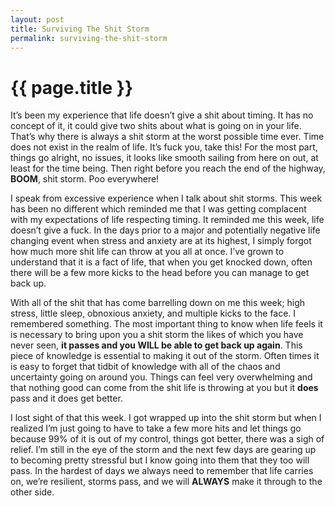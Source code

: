 ```yaml
---
layout: post
title: Surviving The Shit Storm
permalink: surviving-the-shit-storm
---
```


# {{ page.title }}

It’s been my experience that life doesn’t give a shit about timing. It has no concept of it, it could give two shits about what is going on in your life. That’s why there is always a shit storm at the worst possible time ever. Time does not exist in the realm of life. It’s fuck you, take this! For the most part, things go alright, no issues, it looks like smooth sailing from here on out, at least for the time being. Then right before you reach the end of the highway, **BOOM**, shit storm. Poo everywhere!

I speak from excessive experience when I talk about shit storms. This week has been no different which reminded me that I was getting complacent with my expectations of life respecting timing. It reminded me this week, life doesn’t give a fuck. In the days prior to a major and potentially negative life changing event when stress and anxiety are at its highest, I simply forgot how much more shit life can throw at you all at once. I’ve grown to understand that it is a fact of life, that when you get knocked down, often there will be a few more kicks to the head before you can manage to get back up.

With all of the shit that has come barrelling down on me this week; high stress, little sleep, obnoxious anxiety, and multiple kicks to the face. I remembered something. The most important thing to know when life feels it is necessary to bring upon you a shit storm the likes of which you have never seen, **it passes and you WILL be able to get back up again**. This piece of knowledge is essential to making it out of the storm. Often times it is easy to forget that tidbit of knowledge with all of the chaos and uncertainty going on around you. Things can feel very overwhelming and that nothing good can come from the shit life is throwing at you but it **does** pass and it does get better.

I lost sight of that this week. I got wrapped up into the shit storm but when I realized I’m just going to have to take a few more hits and let things go because 99% of it is out of my control, things got better, there was a sigh of relief. I’m still in the eye of the storm and the next few days are gearing up to becoming pretty stressful but I know going into them that they too will pass. In the hardest of days we always need to remember that life carries on, we’re resilient, storms pass, and we will **ALWAYS** make it through to the other side. 
